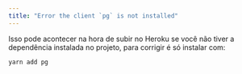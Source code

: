 ```yaml
---
title: "Error the client `pg` is not installed"
---
```


Isso pode acontecer na hora de subir no Heroku se você não tiver a dependência instalada no projeto, para corrigir é só instalar com:

```sh
yarn add pg
```
